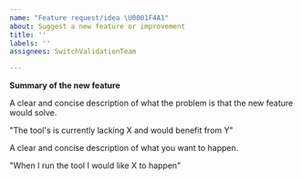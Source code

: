 ```yaml
---
name: "Feature request/idea \U0001F4A1"
about: Suggest a new feature or improvement
title: ''
labels: ''
assignees: SwitchValidationTeam

---
```


**Summary of the new feature**

A clear and concise description of what the problem is that the new feature would solve.

"The tool's is currently lacking X and would benefit from Y"

A clear and concise description of what you want to happen.

"When I run the tool I would like X to happen"
